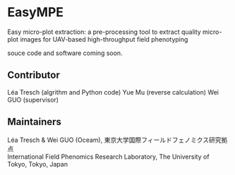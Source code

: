 # EasyMPE
Easy micro-plot extraction: a pre-processing tool to extract quality micro-plot images for UAV-based high-throughput field phenotyping

souce code and software coming soon.

## Contributor
Léa Tresch (algrithm and Python code)
Yue Mu (reverse calculation)
Wei GUO (supervisor)  

## Maintainers
Léa Tresch & Wei GUO (Oceam), 東京大学国際フィールドフェノミクス研究拠点  
International Field Phenomics Research Laboratory, The University of Tokyo, Tokyo, Japan
